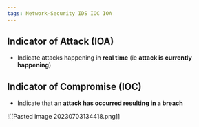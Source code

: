 ```yaml
---
tags: Network-Security IDS IOC IOA
---
```


## Indicator of Attack (IOA)
- Indicate attacks happening in **real time** (ie **attack is currently happening**)

## Indicator of Compromise (IOC)
- Indicate that an **attack has occurred resulting in a breach**

![[Pasted image 20230703134418.png]]
